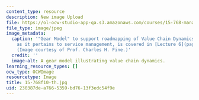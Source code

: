 ```yaml
---
content_type: resource
description: New image Upload
file: https://ol-ocw-studio-app-qa.s3.amazonaws.com/courses/15-768-management-of-services-concepts-design-and-delivery-fall-2010/230387dea7665359bd7613f3edc54f9e_15-768f10-th.jpg
file_type: image/jpeg
image_metadata:
  caption: '"Gear Model" to support roadmapping of Value Chain Dynamics (VCD). VCD,
    as it pertains to service management, is covered in [Lecture 6](pages/lecture-notes).
    (Image courtesy of Prof. Charles H. Fine.)'
  credit: ''
  image-alt: A gear model illustrating value chain dynamics.
learning_resource_types: []
ocw_type: OCWImage
resourcetype: Image
title: 15-768f10-th.jpg
uid: 230387de-a766-5359-bd76-13f3edc54f9e
---
```

